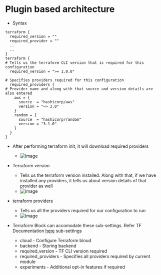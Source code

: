 # Plugin based architecture

- Syntax
```hcl
terraform {
  required_version = ""
  required_provider = ""
  ..
  ..
}
terraform {
# Tells us the terraform CLI version that is required for this configuration
  required_version = ">= 1.0.0"

# Specifies providers required for this configuration
  required_providers {
# Provider name and along with that source and version details are also entered
    aws = {
      source  = "hashicorp/aws"
      version = "~> 3.0"
    }
    random = {
      source  = "hashicorp/random"
      version = "3.1.0"
    }
  }
}
```

- After performing terraform init, it will download required providers
  - ![image](https://github.com/niravmsoni/terraform-aws/assets/6556021/b3ce73c8-4183-4c88-9a11-0c76c3ad7f31)

- Terraform version
  - Tells us the terraform version installed. Along with that, if we have installed any providers, it tells us about version details of that provider as well
  - ![image](https://github.com/niravmsoni/terraform-aws/assets/6556021/6a330368-a5bc-44ce-b87e-6231b1208b3b)

- terraform providers
  - Tells us all the providers required for our configuration to run
  - ![image](https://github.com/niravmsoni/terraform-aws/assets/6556021/4dc52979-5815-4f33-8a5b-a5938a0a1a34)

- Terraform Block can accomodate these sub-settings. Refer TF Documentation [here](https://developer.hashicorp.com/terraform/language/settings) sub-settings
  - cloud - Configure Terraform bloud
  - backend - Storing backend
  - required_version - TF CLI version required
  - required_providers - Specifies all providers required by current module
  - experiments - Additional opt-in features if required
